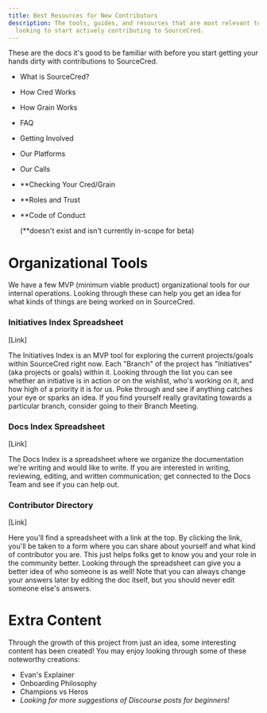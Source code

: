 ```yaml
---
title: Best Resources for New Contributors
description: The tools, guides, and resources that are most relevant to people
  looking to start actively contributing to SourceCred.
---
```



These are the docs it's good to be familiar with before you start getting your hands dirty with contributions to SourceCred.

* What is SourceCred?
* How Cred Works
* How Grain Works
* FAQ
* Getting Involved
* Our Platforms
* Our Calls
* \*\*Checking Your Cred/Grain
* \*\*Roles and Trust
* \*\*Code of Conduct

  (\*\*doesn't exist and isn't currently in-scope for beta)

# Organizational Tools

We have a few MVP (minimum viable product) organizational tools for our internal operations. Looking through these can help you get an idea for what kinds of things are being worked on in SourceCred.

### Initiatives Index Spreadsheet

\[Link]

The Initiatives Index is an MVP tool for exploring the current projects/goals within SourceCred right now. Each "Branch" of the project has "Initiatives" (aka projects or goals) within it. Looking through the list you can see whether an initiative is in action or on the wishlist, who's working on it, and how high of a priority it is for us. Poke through and see if anything catches your eye or sparks an idea. If you find yourself really gravitating towards a particular branch, consider going to their Branch Meeting.

### Docs Index Spreadsheet

\[Link]

The Docs Index is a spreadsheet where we organize the documentation we're writing and would like to write. If you are interested in writing, reviewing, editing, and written communication; get connected to the Docs Team and see if you can help out.

### Contributor Directory

\[Link]

Here you'll find a spreadsheet with a link at the top. By clicking the link, you'll be taken to a form where you can share about yourself and what kind of contributor you are. This just helps folks get to know you and your role in the community better. Looking through the spreadsheet can give you a better idea of who someone is as well! Note that you can always change your answers later by editing the doc itself, but you should never edit someone else's answers.

# Extra Content

Through the growth of this project from just an idea, some interesting content has been created! You may enjoy looking through some of these noteworthy creations:

* Evan's Explainer
* Onboarding Philosophy
* Champions vs Heros
* *Looking for more suggestions of Discourse posts for beginners!*